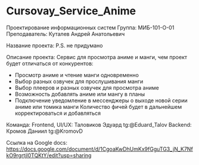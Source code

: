 # Cursovay_Service_Anime

Проектирование информационных систем
Группа: МИБ-101-О-01
Преподаватель: Куталев Андрей Анатольевич

Название проекта: P.S. не придумано

Описание проекта:
Сервис для просмотра аниме и манги, чем проект будет отличаться от конкурентов:
- Просмотр аниме и чтение манги одновременно
- Выбор разных озвучек для прослушивания манги
- Выбор плееров и разных озвучек для просмотра аниме
- Возможность добавлять аниме или мангу в планы
- Подключение уведомление в мессенджеры о выходе новой серии аниме или томика манги
Количество фичей будет в дальнейшем корректироваться и добавляться

Команда:
Frontend, UI/UX: Таловиков Эдуард tg:@Eduard_Talov
Backend: Кромов Даниил tg:@KromovD

Ссылка на Google docs:
https://docs.google.com/document/d/1CgoaKwDhUmKx9fGguTG3_jN_K7NfkO9rgrtjl0TQKtY/edit?usp=sharing
